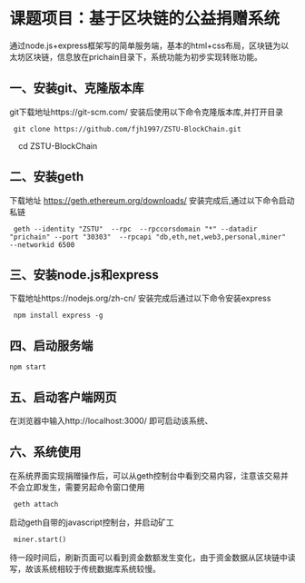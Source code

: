 # 课题项目：基于区块链的公益捐赠系统 #
  通过node.js+express框架写的简单服务端，基本的html+css布局，区块链为以太坊区块链，信息放在prichain目录下，系统功能为初步实现转账功能。

## 一、安装git、克隆版本库 ##
git下载地址https://git-scm.com/ 安装后使用以下命令克隆版本库,并打开目录

     git clone https://github.com/fjh1997/ZSTU-BlockChain.git
     cd ZSTU-BlockChain
## 二、安装geth ##
  下载地址 https://geth.ethereum.org/downloads/ 安装完成后,通过以下命令启动私链

     geth --identity "ZSTU"  --rpc  --rpccorsdomain "*" --datadir "prichain" --port "30303"  --rpcapi "db,eth,net,web3,personal,miner"  --networkid 6500 
## 三、安装node.js和express ##
  下载地址https://nodejs.org/zh-cn/ 安装完成后通过以下命令安装express

     npm install express -g 
## 四、启动服务端 ##
    npm start
## 五、启动客户端网页 ##
  在浏览器中输入http://localhost:3000/ 即可启动该系统、
## 六、系统使用 ##
  在系统界面实现捐赠操作后，可以从geth控制台中看到交易内容，注意该交易并不会立即发生，需要另起命令窗口使用

     geth attach
启动geth自带的javascript控制台，并启动矿工
     
     miner.start()
 待一段时间后，刷新页面可以看到资金数额发生变化，由于资金数据从区块链中读写，故该系统相较于传统数据库系统较慢。
